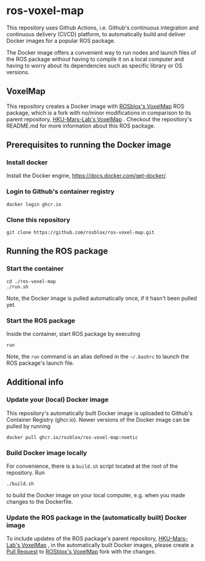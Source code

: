 # ros-voxel-map

This repository uses Github Actions, i.e. Github's  continuous integration and continuous delivery (CI/CD) platform, to automatically build and deliver Docker images for a popular ROS package.

The Docker image offers a convenient way to run nodes and launch files of the ROS package without having to compile it on a local computer and having to worry about its dependencies such as specific library or OS versions.

## VoxelMap

This repository creates a Docker image with 
[ROSblox's VoxelMap](https://github.com/rosblox/VoxelMap) 
ROS package, which is a fork with no/minor modifications in comparison to its parent repository, 
[HKU-Mars-Lab's VoxelMap](https://github.com/hku-mars/VoxelMap)
. Checkout the repository's README.md for more information about this ROS package.

## Prerequisites to running the Docker image

### Install docker

Install the Docker engine, https://docs.docker.com/get-docker/.


### Login to Github's container registry
```
docker login ghcr.io
```

### Clone this repository
```
git clone https://github.com/rosblox/ros-voxel-map.git
```


## Running the ROS package

### Start the container
```
cd ./ros-voxel-map
./run.sh
```
Note, the Docker image is pulled automatically once, if it hasn't been pulled yet.

### Start the ROS package
Inside the container, start ROS package by executing
```
run
```
Note, the `run` command is an alias defined in the `~/.bashrc` to launch the ROS package's launch file.


## Additional info


### Update your (local) Docker image

This repository's automatically built Docker image is uploaded to Github's Container Registry (ghcr.io). Newer versions of the Docker image can be pulled by running
```
docker pull ghcr.io/rosblox/ros-voxel-map:noetic
```

### Build Docker image locally
For convenience, there is a `build.sh` script located at the root of the repository. Run 
```
./build.sh
```
to build the Docker image on your local computer, e.g. when you made changes to the Dockerfile.

### Update the ROS package in the (automatically built) Docker image

To include updates of the ROS package's parent repository,
[HKU-Mars-Lab's VoxelMap](https://github.com/hku-mars/VoxelMap)
, in the automatically built Docker images, please create a [Pull Request](https://docs.github.com/en/pull-requests/collaborating-with-pull-requests/proposing-changes-to-your-work-with-pull-requests/creating-a-pull-request) to 
[ROSblox's VoxelMap](https://github.com/rosblox/VoxelMap) 
fork with the changes. 

